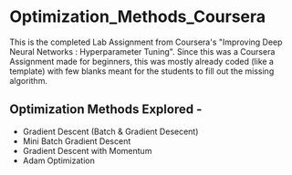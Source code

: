 # Optimization_Methods_Coursera
This is the completed Lab Assignment from Coursera's "Improving Deep Neural Networks : Hyperparameter Tuning".
Since this was a Coursera Assignment made for beginners, this was mostly already coded (like a template) with few blanks meant for the students to fill out the missing algorithm.

## Optimization Methods Explored - 
- Gradient Descent (Batch & Gradient Desecent)
- Mini Batch Gradient Descent
- Gradient Descent with Momentum
- Adam Optimization
